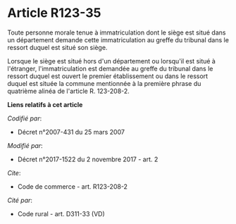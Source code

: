 # Article R123-35

Toute personne morale tenue à immatriculation dont le siège est situé dans un département demande cette immatriculation au
greffe du tribunal dans le ressort duquel est situé son siège. 

Lorsque le siège est situé hors d'un département ou lorsqu'il est situé à l'étranger, l'immatriculation est demandée au
greffe du tribunal dans le ressort duquel est ouvert le premier établissement ou dans le ressort duquel est située la commune
mentionnée à la première phrase du quatrième alinéa de l'article R. 123-208-2.

**Liens relatifs à cet article**

_Codifié par_:

  - Décret n°2007-431 du 25 mars 2007

_Modifié par_:

  - Décret n°2017-1522 du 2 novembre 2017 - art. 2

_Cite_:

  - Code de commerce - art. R123-208-2

_Cité par_:

  - Code rural - art. D311-33 (VD)
